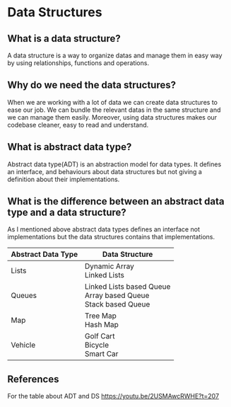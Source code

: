 # Data Structures

## What is a data structure?
A data structure is a way to organize datas and manage them in easy way by using relationships, functions and operations.

## Why do we need the data structures?
When we are working with a lot of data we can create data structures to ease our job. We can bundle the relevant datas in the same structure
and we can manage them easily. Moreover, using data structures makes our codebase cleaner, easy to read and understand.

## What is abstract data type?
Abstract data type(ADT) is an abstraction model for data types. It defines an interface, and behaviours about data structures but not giving a definition about their implementations.

## What is the difference between an abstract data type and a data structure?
As I mentioned above abstract data types defines an interface not implementations but the data structures contains that implementations.

| Abstract Data Type | Data Structure                                                     |
|--------------------|--------------------------------------------------------------------|
| Lists              | Dynamic Array<br>Linked Lists                                      |
| Queues             | Linked Lists based Queue<br>Array based Queue<br>Stack based Queue |
| Map                | Tree Map<br>Hash Map                                               |
| Vehicle            | Golf Cart<br>Bicycle<br>Smart Car                                  |


## References
For the table about ADT and DS https://youtu.be/2USMAwcRWHE?t=207
